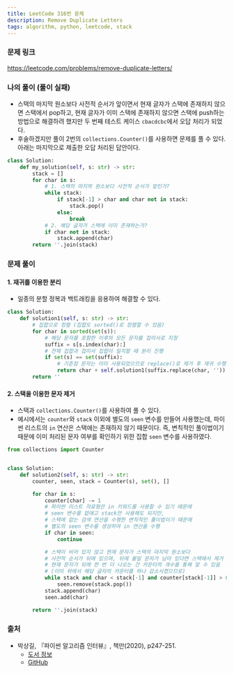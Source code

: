 ```yaml
---
title: LeetCode 316번 문제
description: Remove Duplicate Letters
tags: algorithm, python, leetcode, stack
---
```


### 문제 링크

https://leetcode.com/problems/remove-duplicate-letters/

### 나의 풀이 (풀이 실패)

- 스택의 마지막 원소보다 사전적 순서가 앞이면서 현재 글자가 스택에 존재하지 않으면 스택에서 pop하고, 현재 글자가 이미 스택에 존재하지 않으면 스택에 push하는 방법으로 해결하려 했지만 두 번째 테스트 케이스 `cbacdcbc`에서 오답 처리가 되었다.
- 후술하겠지만 풀이 2번의 `collections.Counter()`를 사용하면 문제를 풀 수 있다. 아래는 마지막으로 제출한 오답 처리된 답안이다.

```python
class Solution:
    def my_solution(self, s: str) -> str:
        stack = []
        for char in s:
            # 1. 스택의 마지막 원소보다 사전적 순서가 앞인가?
            while stack:
                if stack[-1] > char and char not in stack:
                    stack.pop()
                else:
                    break
            # 2. 해당 글자가 스택에 이미 존재하는가?
            if char not in stack:
                stack.append(char)
        return ''.join(stack)
```

### 문제 풀이

#### 1. 재귀를 이용한 분리

- 일종의 분할 정복과 백트래킹을 응용하여 해결할 수 있다.

```python
class Solution:
    def solution1(self, s: str) -> str:
        # 집합으로 정렬 (집합도 sorted()로 정렬할 수 있음)
        for char in sorted(set(s)):
            # 해당 문자를 포함한 이후의 모든 문자를 접미사로 지정
            suffix = s[s.index(char):]
            # 전체 집합과 접미사 집합이 일치할 때 분리 진행
            if set(s) == set(suffix):
                # 기준점 문자는 이미 사용되었으므로 replace()로 제거 후 재귀 수행
                return char + self.solution1(suffix.replace(char, ''))
        return ''
```

#### 2. 스택을 이용한 문자 제거

- 스택과 `collections.Counter()`를 사용하여 풀 수 있다.
- 예시에서는 `counter`와 `stack` 이외에 별도의 `seen` 변수를 만들어 사용했는데, 파이썬 리스트의 `in` 연산은 스택에는 존재하지 않기 때문이다. 즉, 변칙적인 풀이법이기 때문에 이미 처리된 문자 여부를 확인하기 위한 집합 `seen` 변수를 사용하였다.

```python
from collections import Counter


class Solution:
    def solution2(self, s: str) -> str:
        counter, seen, stack = Counter(s), set(), []

        for char in s:
            counter[char] -= 1
            # 파이썬 리스트 자료형은 in 키워드를 사용할 수 있기 때문에
            # seen 변수를 없애고 stack만 사용해도 되지만,
            # 스택에 없는 검색 연산을 수행한 변칙적인 풀이법이기 때문에
            # 별도의 seen 변수를 생성하여 in 연산을 수행
            if char in seen:
                continue

            # 스택이 비어 있지 않고 현재 문자가 스택의 마지막 원소보다
            # 사전적 순서가 뒤에 있으며, 뒤에 붙일 문자가 남아 있다면 스택에서 제거
            # 현재 문자가 뒤에 한 번 더 나오는 건 카운터의 개수를 통해 알 수 있음
            # (이미 위에서 해당 글자의 카운터를 하나 감소시켰으므로)
            while stack and char < stack[-1] and counter[stack[-1]] > 0:
                seen.remove(stack.pop())
            stack.append(char)
            seen.add(char)

        return ''.join(stack)
```

### 출처

- 박상길, 『파이썬 알고리즘 인터뷰』, 책만(2020), p247-251.
  - [도서 정보](https://www.onlybook.co.kr/entry/algorithm-interview)
  - [GitHub](https://github.com/onlybooks/algorithm-interview)

